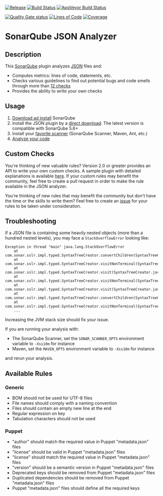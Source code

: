 [![Release](https://img.shields.io/github/release/racodond/sonar-json-plugin.svg)](https://github.com/racodond/sonar-json-plugin/releases/latest)
[![Build Status](https://api.travis-ci.org/racodond/sonar-json-plugin.svg?branch=master)](https://travis-ci.org/racodond/sonar-json-plugin)
[![AppVeyor Build Status](https://ci.appveyor.com/api/projects/status/imfckm45thk6vvh4/branch/master?svg=true)](https://ci.appveyor.com/project/racodond/sonar-json-plugin/branch/master)

[![Quality Gate status](https://sonarcloud.io/api/project_badges/measure?project=org.codehaus.sonar-plugins.json%3Ajson&metric=alert_status)](https://sonarcloud.io/dashboard?id=org.codehaus.sonar-plugins.json%3Ajson)
[![Lines of Code](https://sonarcloud.io/api/project_badges/measure?project=org.codehaus.sonar-plugins.json%3Ajson&metric=ncloc)](https://sonarcloud.io/dashboard?id=org.codehaus.sonar-plugins.json%3Ajson)
[![Coverage](https://sonarcloud.io/api/project_badges/measure?project=org.codehaus.sonar-plugins.json%3Ajson&metric=coverage)](https://sonarcloud.io/dashboard?id=org.codehaus.sonar-plugins.json%3Ajson)


# SonarQube JSON Analyzer

## Description
This [SonarQube](http://www.sonarqube.org) plugin analyzes [JSON](http://json.org/) files and:

 * Computes metrics: lines of code, statements, etc.
 * Checks various guidelines to find out potential bugs and code smells through more than [12 checks](#available-rules)
 * Provides the ability to write your own checks


## Usage
1. [Download ad install](http://docs.sonarqube.org/display/SONAR/Setup+and+Upgrade) SonarQube
1. Install the JSON plugin by a [direct download](https://github.com/racodond/sonar-json-plugin/releases). The latest version is compatible with SonarQube 5.6+
1. Install your [favorite scanner](http://docs.sonarqube.org/display/SONAR/Analyzing+Source+Code#AnalyzingSourceCode-RunningAnalysis) (SonarQube Scanner, Maven, Ant, etc.)
1. [Analyze your code](http://docs.sonarqube.org/display/SONAR/Analyzing+Source+Code#AnalyzingSourceCode-RunningAnalysis)


## Custom Checks
You're thinking of new valuable rules? Version 2.0 or greater provides an API to write your own custom checks.
A sample plugin with detailed explanations is available [here](https://github.com/racodond/sonar-json-custom-rules-plugin).
If your custom rules may benefit the community, feel free to create a pull request in order to make the rule available in the JSON analyzer.

You're thinking of new rules that may benefit the community but don't have the time or the skills to write them? Feel free to create an [issue](https://github.com/racodond/sonar-json-plugin/issues) for your rules to be taken under consideration.


## Troubleshooting
If a JSON file is containing some heavily nested objects (more than a hundred nested levels), you may face a `StackOverflowError` looking like:
```
Exception in thread "main" java.lang.StackOverflowError
	at com.sonar.sslr.impl.typed.SyntaxTreeCreator.convertChildren(SyntaxTreeCreator.java:128)
	at com.sonar.sslr.impl.typed.SyntaxTreeCreator.visitNonTerminal(SyntaxTreeCreator.java:119)
	at com.sonar.sslr.impl.typed.SyntaxTreeCreator.visit(SyntaxTreeCreator.java:72)
	at com.sonar.sslr.impl.typed.SyntaxTreeCreator.visitNonTerminal(SyntaxTreeCreator.java:89)
	at com.sonar.sslr.impl.typed.SyntaxTreeCreator.visit(SyntaxTreeCreator.java:72)
	at com.sonar.sslr.impl.typed.SyntaxTreeCreator.convertChildren(SyntaxTreeCreator.java:129)
	at com.sonar.sslr.impl.typed.SyntaxTreeCreator.visitNonTerminal(SyntaxTreeCreator.java:119)
	...
```

Increasing the JVM stack size should fix your issue.

If you are running your analysis with:

 * The SonarQube Scanner, set the `SONAR_SCANNER_OPTS` environment variable to `-Xss10m` for instance
 * Maven, set the `MAVEN_OPTS` environment variable to `-Xss10m` for instance

and rerun your analysis.


## Available Rules

### Generic
* BOM should not be used for UTF-8 files
* File names should comply with a naming convention
* Files should contain an empty new line at the end
* Regular expression on key
* Tabulation characters should not be used

### Puppet
* "author" should match the required value in Puppet "metadata.json" files
* "license" should be valid in Puppet "metadata.json" files
* "license" should match the required value in Puppet "metadata.json" files
* "version" should be a semantic version in Puppet "metadata.json" files
* Deprecated keys should be removed from Puppet "metadata.json" files
* Duplicated dependencies should be removed from Puppet "metadata.json" files
* Puppet "metadata.json" files should define all the required keys
